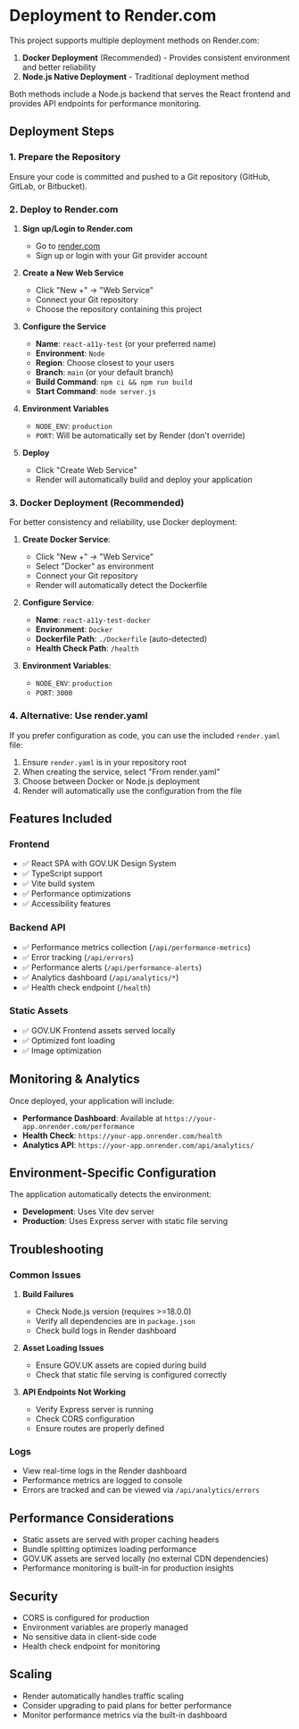 # Deployment to Render.com

This project supports multiple deployment methods on Render.com:

1. **Docker Deployment** (Recommended) - Provides consistent environment and better reliability
2. **Node.js Native Deployment** - Traditional deployment method

Both methods include a Node.js backend that serves the React frontend and provides API endpoints for performance monitoring.

## Deployment Steps

### 1. Prepare the Repository

Ensure your code is committed and pushed to a Git repository (GitHub, GitLab, or Bitbucket).

### 2. Deploy to Render.com

1. **Sign up/Login to Render.com**
   - Go to [render.com](https://render.com)
   - Sign up or login with your Git provider account

2. **Create a New Web Service**
   - Click "New +" → "Web Service"
   - Connect your Git repository
   - Choose the repository containing this project

3. **Configure the Service**
   - **Name**: `react-a11y-test` (or your preferred name)
   - **Environment**: `Node`
   - **Region**: Choose closest to your users
   - **Branch**: `main` (or your default branch)
   - **Build Command**: `npm ci && npm run build`
   - **Start Command**: `node server.js`

4. **Environment Variables**
   - `NODE_ENV`: `production`
   - `PORT`: Will be automatically set by Render (don't override)

5. **Deploy**
   - Click "Create Web Service"
   - Render will automatically build and deploy your application

### 3. Docker Deployment (Recommended)

For better consistency and reliability, use Docker deployment:

1. **Create Docker Service**:
   - Click "New +" → "Web Service"
   - Select "Docker" as environment
   - Connect your Git repository
   - Render will automatically detect the Dockerfile

2. **Configure Service**:
   - **Name**: `react-a11y-test-docker`
   - **Environment**: `Docker`
   - **Dockerfile Path**: `./Dockerfile` (auto-detected)
   - **Health Check Path**: `/health`

3. **Environment Variables**:
   - `NODE_ENV`: `production`
   - `PORT`: `3000`

### 4. Alternative: Use render.yaml

If you prefer configuration as code, you can use the included `render.yaml` file:

1. Ensure `render.yaml` is in your repository root
2. When creating the service, select "From render.yaml"
3. Choose between Docker or Node.js deployment
4. Render will automatically use the configuration from the file

## Features Included

### Frontend
- ✅ React SPA with GOV.UK Design System
- ✅ TypeScript support
- ✅ Vite build system
- ✅ Performance optimizations
- ✅ Accessibility features

### Backend API
- ✅ Performance metrics collection (`/api/performance-metrics`)
- ✅ Error tracking (`/api/errors`)
- ✅ Performance alerts (`/api/performance-alerts`)
- ✅ Analytics dashboard (`/api/analytics/*`)
- ✅ Health check endpoint (`/health`)

### Static Assets
- ✅ GOV.UK Frontend assets served locally
- ✅ Optimized font loading
- ✅ Image optimization

## Monitoring & Analytics

Once deployed, your application will include:

- **Performance Dashboard**: Available at `https://your-app.onrender.com/performance`
- **Health Check**: `https://your-app.onrender.com/health`
- **Analytics API**: `https://your-app.onrender.com/api/analytics/`

## Environment-Specific Configuration

The application automatically detects the environment:
- **Development**: Uses Vite dev server
- **Production**: Uses Express server with static file serving

## Troubleshooting

### Common Issues

1. **Build Failures**
   - Check Node.js version (requires >=18.0.0)
   - Verify all dependencies are in `package.json`
   - Check build logs in Render dashboard

2. **Asset Loading Issues**
   - Ensure GOV.UK assets are copied during build
   - Check that static file serving is configured correctly

3. **API Endpoints Not Working**
   - Verify Express server is running
   - Check CORS configuration
   - Ensure routes are properly defined

### Logs

- View real-time logs in the Render dashboard
- Performance metrics are logged to console
- Errors are tracked and can be viewed via `/api/analytics/errors`

## Performance Considerations

- Static assets are served with proper caching headers
- Bundle splitting optimizes loading performance
- GOV.UK assets are served locally (no external CDN dependencies)
- Performance monitoring is built-in for production insights

## Security

- CORS is configured for production
- Environment variables are properly managed
- No sensitive data in client-side code
- Health check endpoint for monitoring

## Scaling

- Render automatically handles traffic scaling
- Consider upgrading to paid plans for better performance
- Monitor performance metrics via the built-in dashboard
